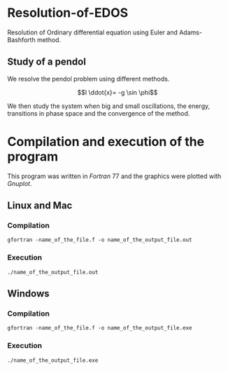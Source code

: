 # Resolution-of-EDOS
Resolution of Ordinary differential equation using Euler and Adams-Bashforth method.

## Study of a pendol
We resolve the pendol problem using different methods.

$$l \ddot{x}= -g \sin \phi$$

We then study the system when big and small oscillations, the energy, transitions in phase space and the convergence of the method.

# Compilation and execution of the program
This program was written in _Fortran_ 77 and the graphics were plotted with _Gnuplot_.
## Linux and Mac
### Compilation

```
gfortran -name_of_the_file.f -o name_of_the_output_file.out
```
### Execution
```
./name_of_the_output_file.out
```

## Windows
### Compilation
```
gfortran -name_of_the_file.f -o name_of_the_output_file.exe
```
### Execution
```
./name_of_the_output_file.exe
```
